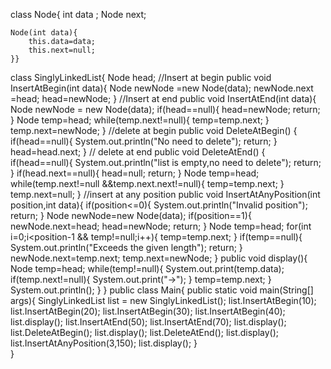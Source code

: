 class Node{
    int data ;
    Node next;
    
    Node(int data){
        this.data=data;
        this.next=null;
    }}
 class SinglyLinkedList{
    Node head;
    //Insert at begin
    public void InsertAtBegin(int data){
        Node newNode =new Node(data);
        newNode.next =head;
        head=newNode;
    }
    //Insert at end
    public void InsertAtEnd(int data){
        Node newNode = new Node(data);
        if(head==null){
            head=newNode;
        return;
        }
        Node temp=head;
        while(temp.next!=null){
            temp=temp.next;
        }
        temp.next=newNode;
    }
    //delete at begin
   public void DeleteAtBegin()
   {
       if(head==null){
           System.out.println("No need to delete");
           return;
       }
       head=head.next;
   }
  // delete at end
    public void DeleteAtEnd()
    {
      if(head==null){
          System.out.println("list is empty,no need to delete");
          return;
      }
      if(head.next==null){
      head=null;
     return;
       }
       Node temp=head;
       while(temp.next!=null &&temp.next.next!=null){
           temp=temp.next;
       }
        temp.next=null;
    }
    //insert at any position
      public void InsertAtAnyPosition(int position,int data){
        if(position<=0){
            System.out.println("Invalid position");
            return;
        }
        Node newNode=new Node(data);
        if(position==1){
            newNode.next=head;
            head=newNode;
            return;
        }
        Node temp=head;
        for(int i=0;i<position-1 && temp!=null;i++){
            temp=temp.next;
        }
        if(temp==null){
            System.out.println("Exceeds the given length");
            return;
        }
        newNode.next=temp.next;
        temp.next=newNode;
    }
    public void display(){
        Node temp=head;
        while(temp!=null){
            System.out.print(temp.data);
            if(temp.next!=null){
                System.out.print("->");
        }
            temp=temp.next;
        }
        System.out.println();
    }
}
    public class Main{
       public static void main(String[] args){
        SinglyLinkedList list = new SinglyLinkedList();
        list.InsertAtBegin(10);
        list.InsertAtBegin(20);
        list.InsertAtBegin(30);
        list.InsertAtBegin(40);
        list.display();
        list.InsertAtEnd(50);
        list.InsertAtEnd(70);
        list.display();
        list.DeleteAtBegin();
        list.display();
        list.DeleteAtEnd();
        list.display();
        list.InsertAtAnyPosition(3,150);
        list.display();
    }  
    }

